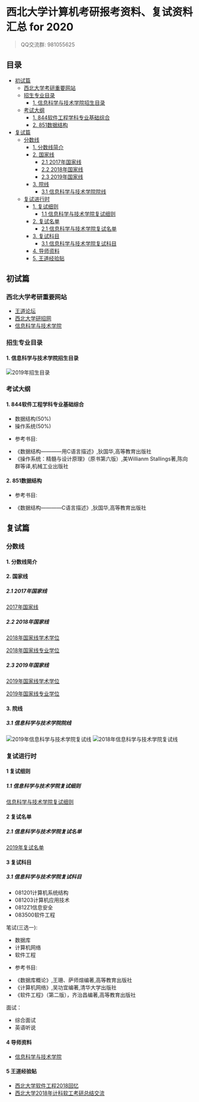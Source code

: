# 西北大学计算机考研报考资料、复试资料汇总 for 2020
>QQ交流群: 981055625

## 目录
* [初试篇](#初试篇)
   * [西北大学考研重要网站](#西北大学考研重要网站)
   * [招生专业目录](#招生专业目录)
       * [1. 信息科学与技术学院招生目录](#1-信息科学与技术学院招生目录)
    * [考试大纲](#考试大纲)
       * [1. 844软件工程学科专业基础综合](#1-844软件工程学科专业基础综合)
       * [2. 851数据结构](#2-851数据结构)
* [复试篇](#复试篇)
   * [分数线](#分数线)
       * [1. 分数线简介](#1-分数线简介)
       * [2. 国家线](#2-国家线)
            * [2.1 2017年国家线](#21-2017年国家线)
            * [2.2 2018年国家线](#22-2018年国家线)
            * [2.3 2019年国家线](#23-2019年国家线)
       * [3. 院线](#3-院线)
            * [3.1 信息科学与技术学院院线](#31-信息科学与技术学院院线)
   * [复试进行时](#复试进行时)
       * [1. 复试细则](#1-复试细则)
            * [1.1 信息科学与技术学院复试细则](#11-信息科学与技术学院复试细则)
       * [2. 复试名单](#2-复试名单)
            * [2.1 信息科学与技术学院复试名单](#21-信息科学与技术学院复试名单)
       * [3. 复试科目](#3-复试科目)
            * [3.1 信息科学与技术学院复试科目](#31-信息科学与技术学院复试科目)
       * [4. 导师资料](#4-导师资料)
       * [5. 王道经验贴](#5-王道经验贴)

## 初试篇
### 西北大学考研重要网站
- [王道论坛](http://www.cskaoyan.com/forum.php?mod=forumdisplay&fid=291&filter=typeid&typeid=43)
- [西北大学研招网](http://yzb.nwu.edu.cn)
- [信息科学与技术学院](http://ist.nwu.edu.cn)

### 招生专业目录
#### 1. 信息科学与技术学院招生目录
![2019年招生目录](./西北大学/初试/西北大学计算机招生目录.jpg)

### 考试大纲
#### 1. 844软件工程学科专业基础综合
* 数据结构(50%)
* 操作系统(50%)
- 参考书目:
* 《数据结构————用C语言描述》,狄国华,高等教育出版社
* 《操作系统：精髓与设计原理》（原书第六版）,美Willianm Stallings著,陈向群等译,机械工业出版社

#### 2. 851数据结构
- 参考书目:
* 《数据结构————C语言描述》,狄国华,高等教育出版社

## 复试篇
### 分数线
#### 1. 分数线简介

#### 2. 国家线
##### 2.1 2017年国家线
[2017年国家线](https://yz.chsi.com.cn/kyzx/kydt/201703/20170315/1591016940.html)

##### 2.2 2018年国家线
[2018年国家线学术学位](https://yz.chsi.com.cn/kyzx/kp/201803/20180316/1670298651.html)

[2018年国家线专业学位](https://yz.chsi.com.cn/kyzx/kp/201803/20180316/1670298653.html)

##### 2.3 2019年国家线
[2019年国家线学术学位](https://yz.chsi.com.cn/kyzx/kp/201903/20190315/1772265280.html)

[2019年国家线专业学位](https://yz.chsi.com.cn/kyzx/kp/201903/20190315/1772265285.html)

#### 3. 院线
##### 3.1 信息科学与技术学院院线
![2019年信息科学与技术学院复试线](./西北大学/初试/2019西北大学复试线.jpg)
![2018年信息科学与技术学院复试线](./西北大学/初试/2018西北大学复试线.jpg)

### 复试进行时
#### 1 复试细则
##### 1.1 信息科学与技术学院复试细则
[信息科学与技术学院复试细则](http://ist.nwu.edu.cn/upload/appendix/149/2019-03-27_5c9aecb0e0a0e.pdf)

#### 2 复试名单
##### 2.1 信息科学与技术学院复试名单
[2019年复试名单](./西北大学/复试/2019年信息科学与技术学院硕士研究生复试工作方案.pdf)

#### 3 复试科目
##### 3.1 信息科学与技术学院复试科目

- 081201计算机系统结构
- 081203计算机应用技术
- 0812Z1信息安全
- 083500软件工程

笔试(三选一):
* 数据库
* 计算机网络
* 软件工程
- 参考书目:
* 《数据库概论》,王珊、萨师煊编著,高等教育出版社
* 《计算机网络》,吴功宜编著,清华大学出版社
* 《软件工程》（第二版），齐治昌编著,高等教育出版社

面试：
* 综合面试
* 英语听说

#### 4 导师资料
* [信息科学与技术学院](http://ist.nwu.edu.cn/home/index/articles/mid/5357.html)

#### 5 王道经验贴
* [西北大学软件工程2018回忆](http://www.cskaoyan.com/forum.php?mod=viewthread&tid=649853&fromuid=484376)
* [西北大学2018年计科软工考研总结交流](http://www.cskaoyan.com/forum.php?mod=viewthread&tid=649869&fromuid=484376)